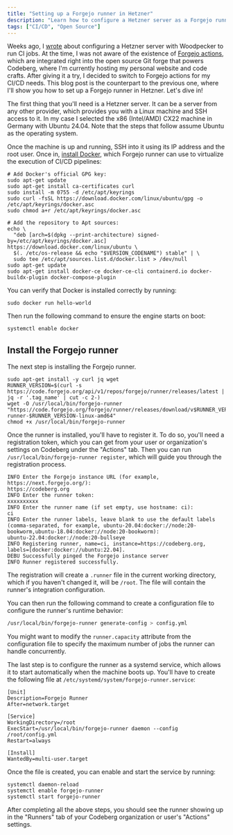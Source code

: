 ```yaml
---
title: "Setting up a Forgejo runner in Hetzner"
description: "Learn how to configure a Hetzner server as a Forgejo runner to run CI/CD jobs for your projects hosted on Codeberg."
tags: ["CI/CD", "Open Source"]
---
```


Weeks ago,
I [wrote](/blog/2024/11/05/woodpecker-ci-for-codeberg) about configuring a Hetzner server with Woodpecker to run CI jobs.
At the time,
I was not aware of the existence of [Forgejo actions](https://forgejo.org/docs/latest/user/actions/),
which are integrated right into the open source Git forge that powers Codeberg,
where I'm currently hosting my personal website and code crafts.
After giving it a try, I decided to switch to Forgejo actions for my CI/CD needs.
This blog post is the counterpart to the previous one,
where I'll show you how to set up a Forgejo runner in Hetzner.
Let's dive in!

The first thing that you'll need is a Hetzner server.
It can be a server from any other provider, which provides you with a Linux machine and SSH access to it.
In my case I selected the x86 (Intel/AMD) CX22 machine in Germany with Ubuntu 24.04.
Note that the steps that follow assume Ubuntu as the operating system.

Once the machine is up and running,
SSH into it using its IP address and the root user.
Once in, [install Docker](https://docs.docker.com/engine/install/ubuntu/),
which Forgejo runner can use to virtualize the execution of CI/CD pipelines:

```language-bash
# Add Docker's official GPG key:
sudo apt-get update
sudo apt-get install ca-certificates curl
sudo install -m 0755 -d /etc/apt/keyrings
sudo curl -fsSL https://download.docker.com/linux/ubuntu/gpg -o /etc/apt/keyrings/docker.asc
sudo chmod a+r /etc/apt/keyrings/docker.asc

# Add the repository to Apt sources:
echo \
  "deb [arch=$(dpkg --print-architecture) signed-by=/etc/apt/keyrings/docker.asc] https://download.docker.com/linux/ubuntu \
  $(. /etc/os-release && echo "$VERSION_CODENAME") stable" | \
  sudo tee /etc/apt/sources.list.d/docker.list > /dev/null
sudo apt-get update
sudo apt-get install docker-ce docker-ce-cli containerd.io docker-buildx-plugin docker-compose-plugin
```

You can verify that Docker is installed correctly by running:

```language-bash
sudo docker run hello-world
```

Then run the following command to ensure the engine starts on boot:

```language-bash
systemctl enable docker
```

## Install the Forgejo runner

The next step is installing the Forgejo runner.

```language-bash
sudo apt-get install -y curl jq wget
RUNNER_VERSION=$(curl -s https://code.forgejo.org/api/v1/repos/forgejo/runner/releases/latest | jq -r '.tag_name' | cut -c 2-)
wget -O /usr/local/bin/forgejo-runner "https://code.forgejo.org/forgejo/runner/releases/download/v$RUNNER_VERSION/forgejo-runner-$RUNNER_VERSION-linux-amd64"
chmod +x /usr/local/bin/forgejo-runner
```

Once the runner is installed, you'll have to register it. To do so, you'll need a registration token, which you can get from your user or organization's settings on Codeberg under the "Actions" tab. Then you can run `/usr/local/bin/forgejo-runner register`, which will guide you through the registration process.

```language-bash
INFO Enter the Forgejo instance URL (for example, https://next.forgejo.org/):
https://codeberg.org
INFO Enter the runner token:
xxxxxxxxxx
INFO Enter the runner name (if set empty, use hostname: ci):
ci
INFO Enter the runner labels, leave blank to use the default labels (comma-separated, for example, ubuntu-20.04:docker://node:20-bookworm,ubuntu-18.04:docker://node:20-bookworm):
ubuntu-22.04:docker://node:20-bullseye
INFO Registering runner, name=ci, instance=https://codeberg.org, labels=[docker:docker://ubuntu:22.04].
DEBU Successfully pinged the Forgejo instance server
INFO Runner registered successfully.
```

The registration will create a `.runner` file in the current working directory,
which if you haven't changed it, will be `/root`.
The file will contain the runner's integration configuration.

You can then run the following command to create a configuration file to configure the runner's runtime behavior:

```bash
/usr/local/bin/forgejo-runner generate-config > config.yml
```

You might want to modify the `runner.capacity` attribute from the configuration file to specify the maximum number of jobs the runner can handle concurrently.

The last step is to configure the runner as a systemd service,
which allows it to start automatically when the machine boots up.
You'll have to create the following file at `/etc/systemd/system/forgejo-runner.service`:

```language-bash
[Unit]
Description=Forgejo Runner
After=network.target

[Service]
WorkingDirectory=/root
ExecStart=/usr/local/bin/forgejo-runner daemon --config /root/config.yml
Restart=always

[Install]
WantedBy=multi-user.target
```

Once the file is created, you can enable and start the service by running:

```language-bash
systemctl daemon-reload
systemctl enable forgejo-runner
systemctl start forgejo-runner
```

After completing all the above steps, you should see the runner showing up in the "Runners" tab of your Codeberg organization or user's "Actions" settings.
